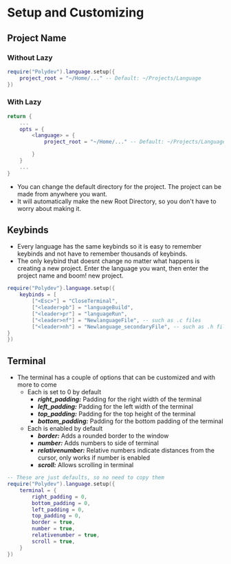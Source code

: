 # Setup and Customizing

## Project Name

### Without Lazy
```lua
require("Polydev").language.setup({
    project_root = "~/Home/..." -- Default: ~/Projects/Language
})
```

### With Lazy
```lua
return {
    ...
    opts = {
        <language> = {
            project_root = "~/Home/..." -- Default: ~/Projects/Language

        }
    }
    ...
}

```
* You can change the default directory for the project. The project can be made from anywhere you want.
* It will automatically make the new Root Directory, so you don't have to worry about making it.

## Keybinds
* Every language has the same keybinds so it is easy to remember keybinds and not have to remember thousands of keybinds.
* The only keybind that doesnt change no matter what happens is creating a new project. Enter the language you want, then enter the project name and boom! new project.
```lua
require("Polydev"}.language.setup({
    keybinds = [
        ["<Esc>"] = "CloseTerminal",
        ["<leader>pb"] = "languageBuild",
        ["<leader>pr"] = "languageRun",
        ["<leader>nf"] = "NewlanguageFile", -- such as .c files
        ["<leader>nh"] = "Newlanguage_secondaryFile", -- such as .h files
}
})
```

## Terminal
* The terminal has a couple of options that can be customized and with more to come
    - Each is set to 0 by default
        * **_right_padding:_** Padding for the right width of the terminal
        * **_left_padding:_** Padding for the left width of the terminal
        * **_top_padding:_** Padding for the top height of the terminal
        * **_bottom_padding:_** Padding for the bottom padding of the terminal
    - Each is enabled by default
        * **_border:_** Adds a rounded border to the window
        * **_number:_** Adds numbers to side of terminal
        * **_relativenumber:_** Relative numbers indicate distances from the cursor, only works if number is enabled
        * **_scroll:_** Allows scrolling in terminal

```lua
-- These are just defaults, so no need to copy them
require("Polydev").language.setup({
    terminal = {
        right_padding = 0,
        bottom_padding = 0,
        left_padding = 0,
        top_padding = 0,
        border = true,
        number = true,
        relativenumber = true,
        scroll = true,
    }
})
```
